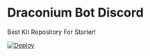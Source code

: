 # Draconium Bot Discord
Best Kit Repository For Starter!



<a href="https://heroku.com/deploy?template=https://github.com/fschxspam/discord.js-example-bot/tree/master">
  <img src="https://www.herokucdn.com/deploy/button.svg" alt="Deploy">
</a>


